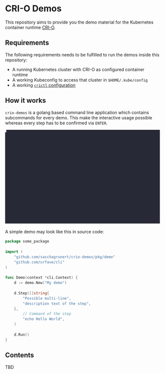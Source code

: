 # CRI-O Demos

This repository aims to provide you the demo material for the Kubernetes
container runtime [CRI-O][0].

[0]: https://github.com/cri-o/cri-o

## Requirements

The following requirements needs to be fulfilled to run the demos inside this
repository:

- A running Kubernetes cluster with CRI-O as configured container runtime
- A working Kubeconfig to access that cluster in `$HOME/.kube/config`
- A working [`crictl` configuration][1]

[1]: https://github.com/kubernetes-sigs/cri-tools/blob/master/docs/crictl.md

## How it works

`crio-demos` is a golang based command line application which contains
subcommands for every demo. This make the interactive usage possible whereas
every step has to be confirmed via `ENTER`.

![](.github/demo.svg)

A simple demo may look like this in source code:

```go
package some_package

import (
	"github.com/saschagrunert/crio-demos/pkg/demo"
	"github.com/urfave/cli"
)

func Demo(context *cli.Context) {
	d := demo.New("My demo")

	d.Step([]string{
		"Possible multi-line",
		"description text of the step",
	},
		// Command of the step
		"echo Hello World",
	)

	d.Run()
}
```

## Contents

TBD
